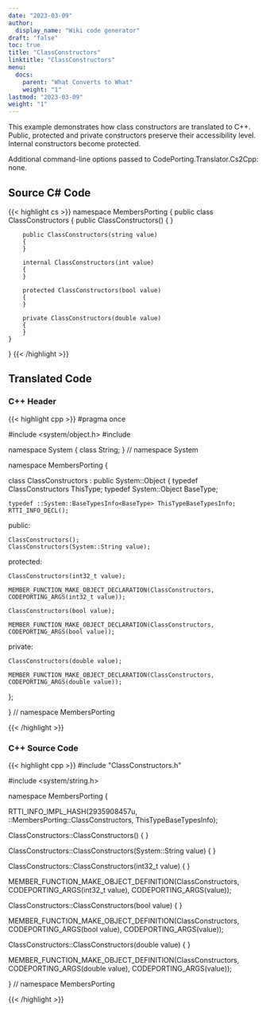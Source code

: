 ```yaml
---
date: "2023-03-09"
author:
  display_name: "Wiki code generator"
draft: "false"
toc: true
title: "ClassConstructors"
linktitle: "ClassConstructors"
menu:
  docs:
    parent: "What Converts to What"
    weight: "1"
lastmod: "2023-03-09"
weight: "1"
---
```


This example demonstrates how class constructors are translated to C++. Public, protected and private constructors preserve their accessibility level. Internal constructors become protected.

Additional command-line options passed to CodePorting.Translator.Cs2Cpp: none.

## Source C# Code ##

{{< highlight cs >}}
namespace MembersPorting
{
    public class ClassConstructors
    {
        public ClassConstructors()
        {
        }

        public ClassConstructors(string value)
        {
        }

        internal ClassConstructors(int value)
        {
        }

        protected ClassConstructors(bool value)
        {
        }

        private ClassConstructors(double value)
        {
        }
    }
}
{{< /highlight >}}

## Translated Code ##

### C++ Header ###

{{< highlight cpp >}}
#pragma once

#include <system/object.h>
#include <cstdint>

namespace System
{
class String;
} // namespace System

namespace MembersPorting {

class ClassConstructors : public System::Object
{
    typedef ClassConstructors ThisType;
    typedef System::Object BaseType;
    
    typedef ::System::BaseTypesInfo<BaseType> ThisTypeBaseTypesInfo;
    RTTI_INFO_DECL();
    
public:

    ClassConstructors();
    ClassConstructors(System::String value);
    
protected:

    ClassConstructors(int32_t value);
    
    MEMBER_FUNCTION_MAKE_OBJECT_DECLARATION(ClassConstructors, CODEPORTING_ARGS(int32_t value));
    
    ClassConstructors(bool value);
    
    MEMBER_FUNCTION_MAKE_OBJECT_DECLARATION(ClassConstructors, CODEPORTING_ARGS(bool value));
    
private:

    ClassConstructors(double value);
    
    MEMBER_FUNCTION_MAKE_OBJECT_DECLARATION(ClassConstructors, CODEPORTING_ARGS(double value));
    
};

} // namespace MembersPorting



{{< /highlight >}}

### C++ Source Code ###

{{< highlight cpp >}}
#include "ClassConstructors.h"

#include <system/string.h>

namespace MembersPorting {

RTTI_INFO_IMPL_HASH(2935908457u, ::MembersPorting::ClassConstructors, ThisTypeBaseTypesInfo);

ClassConstructors::ClassConstructors()
{
}

ClassConstructors::ClassConstructors(System::String value)
{
}

ClassConstructors::ClassConstructors(int32_t value)
{
}

MEMBER_FUNCTION_MAKE_OBJECT_DEFINITION(ClassConstructors, CODEPORTING_ARGS(int32_t value), CODEPORTING_ARGS(value));

ClassConstructors::ClassConstructors(bool value)
{
}

MEMBER_FUNCTION_MAKE_OBJECT_DEFINITION(ClassConstructors, CODEPORTING_ARGS(bool value), CODEPORTING_ARGS(value));

ClassConstructors::ClassConstructors(double value)
{
}

MEMBER_FUNCTION_MAKE_OBJECT_DEFINITION(ClassConstructors, CODEPORTING_ARGS(double value), CODEPORTING_ARGS(value));

} // namespace MembersPorting

{{< /highlight >}}
